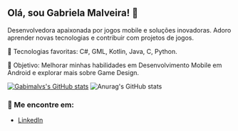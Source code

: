 ## Olá, sou Gabriela Malveira! 👋

Desenvolvedora apaixonada por jogos mobile e soluções inovadoras. Adoro aprender novas tecnologias e contribuir com projetos de jogos.

🔧 Tecnologias favoritas: C#, GML, Kotlin, Java, C, Python.

🎯 Objetivo: Melhorar minhas habilidades em Desenvolvimento Mobile em Android e explorar mais sobre Game Design.


[![Gabimalvs's GitHub stats](https://github-readme-stats.vercel.app/api?username=gabimalvs)](https://github.com/anuraghazra/github-readme-stats)
![Anurag's GitHub stats](https://github-readme-stats.vercel.app/api?username=gabimalvs&show_icons=true&theme=tokyonight)

### 📱 Me encontre em:

- [LinkedIn](https://linkedin.com/in/gabriela-malveira-a9623b296/)


